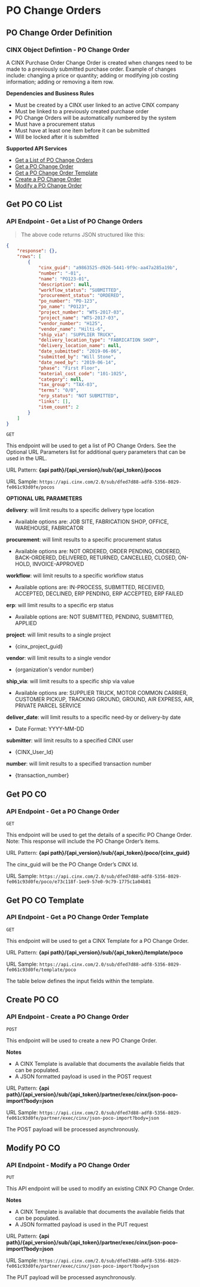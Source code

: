 # PO Change Orders

## PO Change Order Definition
### CINX Object Defintion - PO Change Order

A CINX Purchase Order Change Order is created when changes need to be made to a previously submitted purchase order. Example of changes include: changing a price or quantity; adding or modifying job costing information; adding or removing a item row. 

**Dependencies and Business Rules**

  - Must be created by a CINX user linked to an active CINX company
  - Must be linked to a previously created purchase order
  - PO Change Orders will be automatically numbered by the system
  - Must have a procurement status
  - Must have at least one item before it can be submitted
  - Will be locked after it is submitted

**Supported API Services**

  - [Get a List of PO Change Orders](#get-po-co-list)
  - [Get a PO Change Order](#get-po-co)
  - [Get a PO Change Order Template](#get-po-co-template)
  - [Create a PO Change Order](#create-po-co)
  - [Modify a PO Change Order](#modify-po-co)

## Get PO CO List
### API Endpoint - Get a List of PO Change Orders

> The above code returns JSON structured like this:

```json
{
    "response": {},
    "rows": [
        {
			"cinx_guid": "a9863525-d926-5441-9f9c-aa47a285a19b",
			"number": "-01",
			"name": "PO123-01",
			"description": null,
			"workflow_status": "SUBMITTED",
			"procurement_status": "ORDERED",
			"po_number": "PO-123",
			"po_name": "PO123",
			"project_number": "WTS-2017-03",
			"project_name": "WTS-2017-03",
			"vendor_number": "H125",
			"vendor_name": "Hilti-6",
			"ship_via": "SUPPLIER TRUCK",
			"delivery_location_type": "FABRICATION SHOP",
			"delivery_location_name": null,
			"date_submitted": "2019-06-06",
			"submitted_by": "Will Stone",
			"date_need_by": "2019-06-14",
			"phase": "First Floor",
			"material_cost_code": "101-1025",
			"category": null,
			"tax_group": "TAX-03",
			"terms": "0/0",
			"erp_status": "NOT SUBMITTED",
			"links": [],
			"item_count": 2
		}
    ]
}
```
`GET`

This endpoint will be used to get a list of PO Change Orders. See the Optional URL Parameters list for additional query parameters that can be used in the URL.

URL Pattern: **{api path}/{api_version}/sub/{api_token}/pocos**

URL Sample: `https://api.cinx.com/2.0/sub/dfed7d88-adf8-5356-8029-fe061c93d0fe/pocos`


**OPTIONAL URL PARAMETERS**

**delivery**: will limit results to a specific delivery type location

  - Available options are: JOB SITE, FABRICATION SHOP, OFFICE, WAREHOUSE, FABRICATOR

**procurement**: will limit results to a specific procurement status

  - Available options are: NOT ORDERED, ORDER PENDING, ORDERED, BACK-ORDERED, DELIVERED, RETURNED, CANCELLED, CLOSED, ON-HOLD, INVOICE-APPROVED

**workflow**: will limit results to a specific workflow status

  - Available options are: IN-PROCESS, SUBMITTED, RECEIVED, ACCEPTED, DECLINED, ERP PENDING, ERP ACCEPTED, ERP FAILED

**erp**: will limit results to a specific erp status

  - Available options are: NOT SUBMITTED, PENDING, SUBMITTED, APPLIED

**project**: will limit results to a single project

  - {cinx_project_guid}

**vendor**: will limit results to a single vendor

  - {organization's vendor number}

**ship_via**: will limit results to a specific ship via value

  - Available options are: SUPPLIER TRUCK, MOTOR COMMON CARRIER, CUSTOMER PICKUP, TRACKING GROUND, GROUND, AIR EXPRESS, AIR, PRIVATE PARCEL SERVICE

**deliver_date**: will limit results to a specific need-by or delivery-by date

  - Date Format: YYYY-MM-DD

**submitter**: will limit results to a specified CINX user

  - {CINX_User_Id}

**number**: will limit results to a specified transaction number

  - {transaction_number}

## Get PO CO
### API Endpoint - Get a PO Change Order

`GET`

This endpoint will be used to get the details of a specific PO Change Order.  Note: This response will include the PO Change Order’s items.

URL Pattern: **{api path}/{api_version}/sub/{api_token}/poco/{cinx_guid}**

The cinx_guid will be the PO Change Order’s CINX Id.

URL Sample: `https://api.cinx.com/2.0/sub/dfed7d88-adf8-5356-8029-fe061c93d0fe/poco/e73c118f-1ee9-57e0-9c79-1775c1a04b81`

## Get PO CO Template
### API Endpoint - Get a PO Change Order Template

`GET`

This endpoint will be used to get a CINX Template for a PO Change Order.

URL Pattern: **{api path}/{api_version}/sub/{api_token}/template/poco**

URL Sample: `https://api.cinx.com/2.0/sub/dfed7d88-adf8-5356-8029-fe061c93d0fe/template/poco`


The table below defines the input fields within the template.

## Create PO CO
### API Endpoint - Create a PO Change Order

`POST`

This endpoint will be used to create a new PO Change Order.

**Notes**

  - A CINX Template is available that documents the available fields that can be populated.
  - A JSON formatted payload is used in the POST request

URL Pattern: **{api path}/{api_version}/sub/{api_token}/partner/exec/cinx/json-poco-import?body=json**

URL Sample: `https://api.cinx.com/2.0/sub/dfed7d88-adf8-5356-8029-fe061c93d0fe/partner/exec/cinx/json-poco-import?body=json`

<aside class="notice">
The POST payload will be processed asynchronously.
</aside>

## Modify PO CO
### API Endpoint - Modify a PO Change Order

`PUT`

This API endpoint will be used to modify an existing CINX PO Change Order.

**Notes**

  - A CINX Template is available that documents the available fields that can be populated.
  - A JSON formatted payload is used in the PUT request

URL Pattern: **{api path}/{api_version}/sub/{api_token}/partner/exec/cinx/json-poco-import?body=json**

URL Sample: `https://api.cinx.com/2.0/sub/dfed7d88-adf8-5356-8029-fe061c93d0fe/partner/exec/cinx/json-poco-import?body=json`

<aside class="notice">
The PUT payload will be processed asynchronously.
</aside>